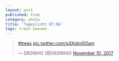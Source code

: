 ```yaml
---
layout: post
published: true
category: photo
title: 'Tageslicht 07:06'
tags: trees baeume
---
```

<blockquote class="twitter-tweet"><p lang="und" dir="ltr"><a href="https://twitter.com/hashtag/trees?src=hash&amp;ref_src=twsrc%5Etfw">#trees</a> <a href="https://t.co/s4XgIm5Oam">pic.twitter.com/s4XgIm5Oam</a></p>&mdash; DR3WH0 (@DR3WH0) <a href="https://twitter.com/DR3WH0/status/928972188815888386?ref_src=twsrc%5Etfw">November 10, 2017</a></blockquote>
<script async src="https://platform.twitter.com/widgets.js" charset="utf-8"></script>
